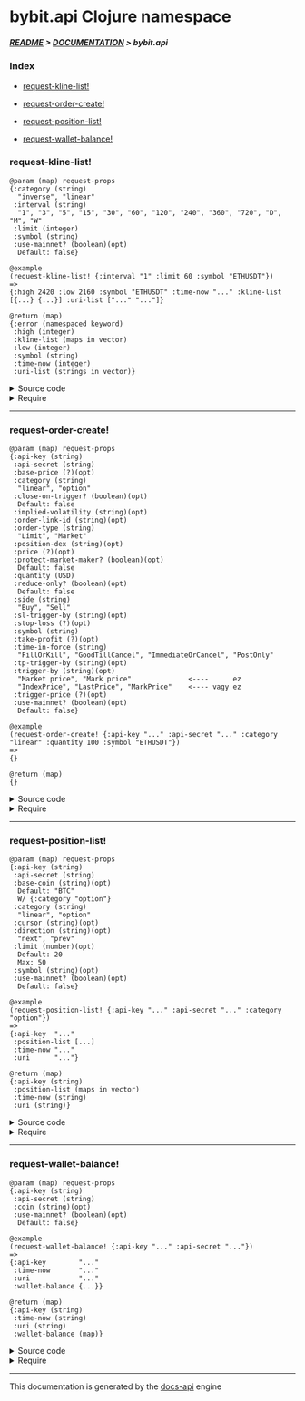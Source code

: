 
# bybit.api Clojure namespace

##### [README](../../../README.md) > [DOCUMENTATION](../../COVER.md) > bybit.api

### Index

- [request-kline-list!](#request-kline-list)

- [request-order-create!](#request-order-create)

- [request-position-list!](#request-position-list)

- [request-wallet-balance!](#request-wallet-balance)

### request-kline-list!

```
@param (map) request-props
{:category (string)
  "inverse", "linear"
 :interval (string)
  "1", "3", "5", "15", "30", "60", "120", "240", "360", "720", "D", "M", "W"
 :limit (integer)
 :symbol (string)
 :use-mainnet? (boolean)(opt)
  Default: false}
```

```
@example
(request-kline-list! {:interval "1" :limit 60 :symbol "ETHUSDT"})
=>
{:high 2420 :low 2160 :symbol "ETHUSDT" :time-now "..." :kline-list [{...} {...}] :uri-list ["..." "..."]}
```

```
@return (map)
{:error (namespaced keyword)
 :high (integer)
 :kline-list (maps in vector)
 :low (integer)
 :symbol (string)
 :time-now (integer)
 :uri-list (strings in vector)}
```

<details>
<summary>Source code</summary>

```
(defn request-kline-list!
  [{:keys [symbol] :as request-props}]
  (letfn [(f [result uri] (let [response-body (-> uri clj-http.client/get core.response.helpers/GET-response->body)
                                kline-list    (-> response-body :result :list)]
                               (if-not (core.response.errors/response-body->error? response-body)
                                       (assoc result :kline-list (vector/concat-items kline-list (:kline-list result))))))]
         (let [uri-list  (kline.list.uri/kline-list-uri-list request-props)
               timestamp (time/epoch-ms)]
              (-> (reduce f {:symbol symbol :uri-list uri-list :time-now timestamp} uri-list)
                  (kline.list.receive/receive-kline-list)))))
```

</details>

<details>
<summary>Require</summary>

```
(ns my-namespace (:require [bybit.api :refer [request-kline-list!]]))

(bybit.api/request-kline-list! ...)
(request-kline-list!           ...)
```

</details>

---

### request-order-create!

```
@param (map) request-props
{:api-key (string)
 :api-secret (string)
 :base-price (?)(opt)
 :category (string)
  "linear", "option"
 :close-on-trigger? (boolean)(opt)
  Default: false
 :implied-volatility (string)(opt)
 :order-link-id (string)(opt)
 :order-type (string)
  "Limit", "Market"
 :position-dex (string)(opt)
 :price (?)(opt)
 :protect-market-maker? (boolean)(opt)
  Default: false
 :quantity (USD)
 :reduce-only? (boolean)(opt)
  Default: false
 :side (string)
  "Buy", "Sell"
 :sl-trigger-by (string)(opt)
 :stop-loss (?)(opt)
 :symbol (string)
 :take-profit (?)(opt)
 :time-in-force (string)
  "FillOrKill", "GoodTillCancel", "ImmediateOrCancel", "PostOnly"
 :tp-trigger-by (string)(opt)
 :trigger-by (string)(opt)
  "Market price", "Mark price"              <----      ez
  "IndexPrice", "LastPrice", "MarkPrice"    <---- vagy ez
 :trigger-price (?)(opt)
 :use-mainnet? (boolean)(opt)
  Default: false}
```

```
@example
(request-order-create! {:api-key "..." :api-secret "..." :category "linear" :quantity 100 :symbol "ETHUSDT"})
=>
{}
```

```
@return (map)
{}
```

<details>
<summary>Source code</summary>

```
(defn request-order-create!
  [{:keys [use-mainnet?] :as request-props}]
  (let [uri           (order.create.uri/order-create-uri               request-props)
        headers       (order.create.headers/order-create-headers       request-props)
        body          (order.create.body/order-create-raw-request-body request-props)
        response      (clj-http.client/post uri {:body body :headers headers})
        response-body (core.response.helpers/POST-response->body response)]
       response-body))
```

</details>

<details>
<summary>Require</summary>

```
(ns my-namespace (:require [bybit.api :refer [request-order-create!]]))

(bybit.api/request-order-create! ...)
(request-order-create!           ...)
```

</details>

---

### request-position-list!

```
@param (map) request-props
{:api-key (string)
 :api-secret (string)
 :base-coin (string)(opt)
  Default: "BTC"
  W/ {:category "option"}
 :category (string)
  "linear", "option"
 :cursor (string)(opt)
 :direction (string)(opt)
  "next", "prev"
 :limit (number)(opt)
  Default: 20
  Max: 50
 :symbol (string)(opt)
 :use-mainnet? (boolean)(opt)
  Default: false}
```

```
@example
(request-position-list! {:api-key "..." :api-secret "..." :category "option"})
=>
{:api-key  "..."
 :position-list [...]
 :time-now "..."
 :uri      "..."}
```

```
@return (map)
{:api-key (string)
 :position-list (maps in vector)
 :time-now (string)
 :uri (string)}
```

<details>
<summary>Source code</summary>

```
(defn request-position-list!
  [{:keys [api-key] :as request-props}]
  (let [uri           (position.list.uri/position-list-uri         request-props)
        headers       (position.list.headers/position-list-headers request-props)
        response      (clj-http.client/get uri {:headers headers})
        response-body (core.response.helpers/GET-response->body response)]
       (if (core.response.errors/response-body->error? response-body)
           (return response-body)
           (-> {:api-key       api-key
                :uri           uri
                :position-list (-> response-body :result :list)
                :time-now      (time/epoch-s)}
               (position.list.receive/receive-position-list)))))
```

</details>

<details>
<summary>Require</summary>

```
(ns my-namespace (:require [bybit.api :refer [request-position-list!]]))

(bybit.api/request-position-list! ...)
(request-position-list!           ...)
```

</details>

---

### request-wallet-balance!

```
@param (map) request-props
{:api-key (string)
 :api-secret (string)
 :coin (string)(opt)
 :use-mainnet? (boolean)(opt)
  Default: false}
```

```
@example
(request-wallet-balance! {:api-key "..." :api-secret "..."})
=>
{:api-key        "..."
 :time-now       "..."
 :uri            "..."
 :wallet-balance {...}}
```

```
@return (map)
{:api-key (string)
 :time-now (string)
 :uri (string)
 :wallet-balance (map)}
```

<details>
<summary>Source code</summary>

```
(defn request-wallet-balance!
  [{:keys [api-key] :as request-props}]
  (let [uri           (wallet.balance.uri/wallet-balance-uri         request-props)
        headers       (wallet.balance.headers/wallet-balance-headers request-props)
        response      (clj-http.client/get uri {:headers headers})
        response-body (core.response.helpers/GET-response->body response)]
       (if (core.response.errors/response-body->error? response-body)
           (return response-body)
           (-> {:api-key        api-key
                :uri            uri
                :time-now       (time/epoch-s)
                :wallet-balance (-> response-body :result)}
               (wallet.balance.receive/receive-wallet-balance)))))
```

</details>

<details>
<summary>Require</summary>

```
(ns my-namespace (:require [bybit.api :refer [request-wallet-balance!]]))

(bybit.api/request-wallet-balance! ...)
(request-wallet-balance!           ...)
```

</details>

---

This documentation is generated by the [docs-api](https://github.com/bithandshake/docs-api) engine

